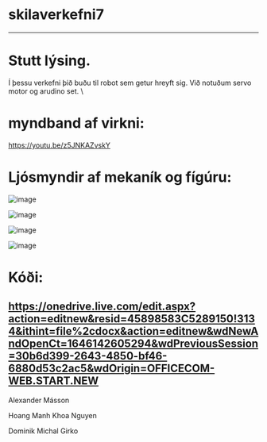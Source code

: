 # skilaverkefni7
------------------------------------------
# Stutt lýsing.

Í þessu verkefni þið buðu til robot sem getur hreyft sig. Við notuðum servo motor og arudino set. \

# myndband af virkni:

https://youtu.be/z5JNKAZvskY

# Ljósmyndir af mekaník og fígúru:

![image](https://user-images.githubusercontent.com/97167360/156193062-72d24380-1acd-48c9-b927-d398f60f445f.png)

![image](https://user-images.githubusercontent.com/97167360/156193100-20a4b7b1-7a15-4131-a378-4c205100a21c.png)

![image](https://user-images.githubusercontent.com/97167360/156193132-81497478-7195-407f-ab63-8c82a80ed04e.png)

![image](https://user-images.githubusercontent.com/97167360/156193187-dbc50beb-d3a2-4f98-953e-890d87a4ff43.png)


# Kóði:

https://onedrive.live.com/edit.aspx?action=editnew&resid=45898583C5289150!3134&ithint=file%2cdocx&action=editnew&wdNewAndOpenCt=1646142605294&wdPreviousSession=30b6d399-2643-4850-bf46-6880d53c2ac5&wdOrigin=OFFICECOM-WEB.START.NEW
---------------------------------

Alexander Másson

Hoang Manh Khoa Nguyen

Dominik Michal Girko
